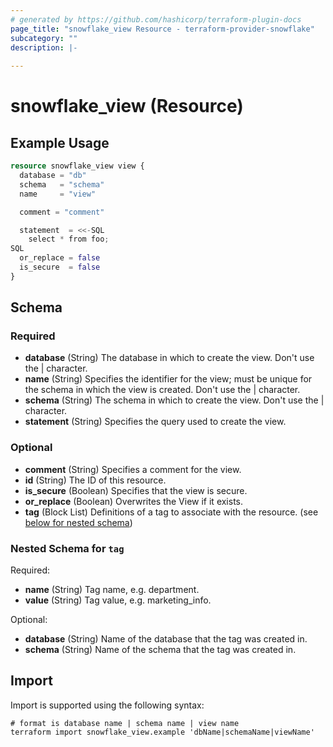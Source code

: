 ```yaml
---
# generated by https://github.com/hashicorp/terraform-plugin-docs
page_title: "snowflake_view Resource - terraform-provider-snowflake"
subcategory: ""
description: |-
  
---
```


# snowflake_view (Resource)



## Example Usage

```terraform
resource snowflake_view view {
  database = "db"
  schema   = "schema"
  name     = "view"

  comment = "comment"

  statement  = <<-SQL
    select * from foo;
SQL
  or_replace = false
  is_secure  = false
}
```

<!-- schema generated by tfplugindocs -->
## Schema

### Required

- **database** (String) The database in which to create the view. Don't use the | character.
- **name** (String) Specifies the identifier for the view; must be unique for the schema in which the view is created. Don't use the | character.
- **schema** (String) The schema in which to create the view. Don't use the | character.
- **statement** (String) Specifies the query used to create the view.

### Optional

- **comment** (String) Specifies a comment for the view.
- **id** (String) The ID of this resource.
- **is_secure** (Boolean) Specifies that the view is secure.
- **or_replace** (Boolean) Overwrites the View if it exists.
- **tag** (Block List) Definitions of a tag to associate with the resource. (see [below for nested schema](#nestedblock--tag))

<a id="nestedblock--tag"></a>
### Nested Schema for `tag`

Required:

- **name** (String) Tag name, e.g. department.
- **value** (String) Tag value, e.g. marketing_info.

Optional:

- **database** (String) Name of the database that the tag was created in.
- **schema** (String) Name of the schema that the tag was created in.

## Import

Import is supported using the following syntax:

```shell
# format is database name | schema name | view name
terraform import snowflake_view.example 'dbName|schemaName|viewName'
```
